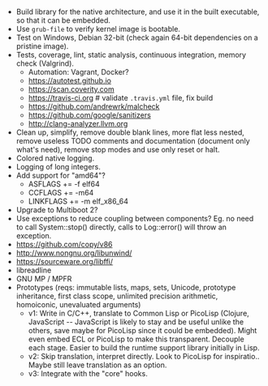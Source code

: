 - Build library for the native architecture, and use it in the built executable, so that it can be embedded.
- Use `grub-file` to verify kernel image is bootable.
- Test on Windows, Debian 32-bit (check again 64-bit dependencies on a pristine image).
- Tests, coverage, lint, static analysis, continuous integration, memory check (Valgrind).
  - Automation: Vagrant, Docker?
  - https://autotest.github.io
  - https://scan.coverity.com
  - https://travis-ci.org # validate `.travis.yml` file, fix build
  - https://github.com/andrewrk/malcheck
  - https://github.com/google/sanitizers
  - http://clang-analyzer.llvm.org
- Clean up, simplify, remove double blank lines, more flat less nested, remove useless TODO comments and documentation (document only what's need), remove stop modes and use only reset or halt.
- Colored native logging.
- Logging of long integers.
- Add support for "amd64"?
  - ASFLAGS += -f elf64
  - CCFLAGS += -m64
  - LINKFLAGS += -m elf_x86_64
- Upgrade to Multiboot 2?
- Use exceptions to reduce coupling between components? Eg. no need to call System::stop() directly, calls to Log::error() will throw an exception.
- https://github.com/copy/v86
- http://www.nongnu.org/libunwind/
- https://sourceware.org/libffi/
- libreadline
- GNU MP / MPFR
- Prototypes (reqs: immutable lists, maps, sets, Unicode, prototype inheritance, first class scope, unlimited precision arithmetic, homoiconic, unevaluated arguments)
  - v1: Write in C/C++, translate to Common Lisp or PicoLisp (Clojure, JavaScript -- JavaScript is likely to stay and be useful unlike the others, save maybe for PicoLisp since it could be embedded). Might even embed ECL or PicoLisp to make this transparent. Decouple each stage. Easier to build the runtime support library initially in Lisp.
  - v2: Skip translation, interpret directly. Look to PicoLisp for inspiratio.. Maybe still leave translation as an option.
  - v3: Integrate with the "core" hooks.
